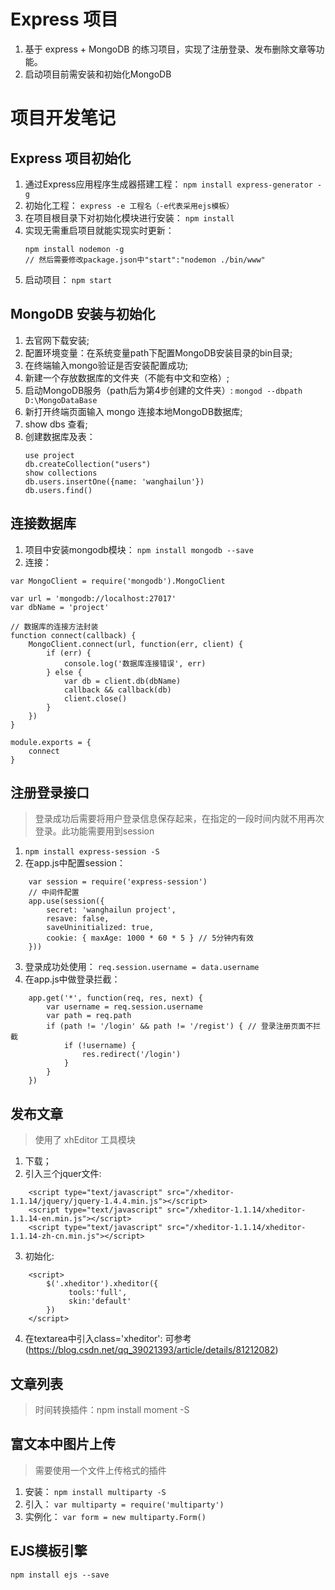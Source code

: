 # Express 项目
1. 基于 express + MongoDB 的练习项目，实现了注册登录、发布删除文章等功能。
2. 启动项目前需安装和初始化MongoDB

# 项目开发笔记
## Express 项目初始化
1. 通过Express应用程序生成器搭建工程：
	```npm install express-generator -g```
2. 初始化工程：
	```express -e 工程名（-e代表采用ejs模板）```
3. 在项目根目录下对初始化模块进行安装：
	```npm install```
4. 实现无需重启项目就能实现实时更新：
	``` 
	npm install nodemon -g 
	// 然后需要修改package.json中"start":"nodemon ./bin/www" 
	```
5. 启动项目：
	```npm start```
	
## MongoDB 安装与初始化
1. 去官网下载安装;
2. 配置环境变量：在系统变量path下配置MongoDB安装目录的bin目录;
3. 在终端输入mongo验证是否安装配置成功;
4. 新建一个存放数据库的文件夹（不能有中文和空格）;
5. 启动MongoDB服务（path后为第4步创建的文件夹）:
	```mongod --dbpath D:\MongoDataBase```
6. 新打开终端页面输入 mongo 连接本地MongoDB数据库;
7. show dbs 查看;
8. 创建数据库及表：
	```
	use project
	db.createCollection("users")
	show collections
	db.users.insertOne({name: 'wanghailun'})
	db.users.find()
	```

## 连接数据库
1. 项目中安装mongodb模块：
	```npm install mongodb --save```
2. 连接：
```
var MongoClient = require('mongodb').MongoClient

var url = 'mongodb://localhost:27017'
var dbName = 'project'

// 数据库的连接方法封装
function connect(callback) {
	MongoClient.connect(url, function(err, client) {
		if (err) {
			console.log('数据库连接错误', err)
		} else {
			var db = client.db(dbName)
			callback && callback(db)
			client.close()
		}
	})
}

module.exports = {
	connect
}
```

## 注册登录接口
> 登录成功后需要将用户登录信息保存起来，在指定的一段时间内就不用再次登录。此功能需要用到session
1. ```npm install express-session -S```
2. 在app.js中配置session：
```
	var session = require('express-session')
	// 中间件配置
	app.use(session({
		secret: 'wanghailun project',
		resave: false,
		saveUninitialized: true,
		cookie: { maxAge: 1000 * 60 * 5 } // 5分钟内有效
	}))
```
3. 登录成功处使用：
	```req.session.username = data.username```
4. 在app.js中做登录拦截：
```
	app.get('*', function(req, res, next) {
		var username = req.session.username
		var path = req.path
		if (path != '/login' && path != '/regist') { // 登录注册页面不拦截
			if (!username) {
				res.redirect('/login')
			}
		}
	})
```
## 发布文章
> 使用了 xhEditor 工具模块
1. 下载；
2. 引入三个jquer文件:
```
	<script type="text/javascript" src="/xheditor-1.1.14/jquery/jquery-1.4.4.min.js"></script>
	<script type="text/javascript" src="/xheditor-1.1.14/xheditor-1.1.14-en.min.js"></script>
	<script type="text/javascript" src="/xheditor-1.1.14/xheditor-1.1.14-zh-cn.min.js"></script>
```
3. 初始化:
```
	<script>
		$('.xheditor').xheditor({
			 tools:'full',
			 skin:'default'
		})
	</script>
```
4. 在textarea中引入class='xheditor':
可参考(https://blog.csdn.net/qq_39021393/article/details/81212082)

## 文章列表
> 时间转换插件：npm install moment -S

## 富文本中图片上传
> 需要使用一个文件上传格式的插件
1. 安装：
```npm install multiparty -S```
2. 引入：
```var multiparty = require('multiparty')```
3. 实例化：
```var form = new multiparty.Form()```

## EJS模板引擎
```npm install ejs --save```